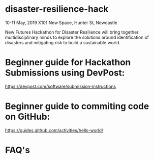 # disaster-resilience-hack
10-11 May, 2019 
X101 New Space, Hunter St, Newcastle

New Futures Hackathon for Disaster Resilience will bring together multidisciplinary minds to explore the solutions around identification of disasters and mitigating risk to build a sustainable world.

# Beginner guide for Hackathon Submissions using DevPost:
https://devpost.com/software/submission-instructions

# Beginner guide to commiting code on GitHub:
https://guides.github.com/activities/hello-world/

# FAQ's
